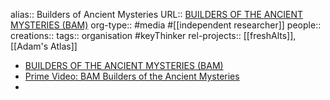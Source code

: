 alias:: Builders of Ancient Mysteries
URL:: [BUILDERS OF THE ANCIENT MYSTERIES (BAM)](https://bam-eng.okast.tv/)
org-type:: #media #[[independent researcher]] 
people::
creations:: 
tags:: organisation #keyThinker 
rel-projects:: [[freshAlts]], [[Adam's Atlas]] 

- [BUILDERS OF THE ANCIENT MYSTERIES (BAM)](https://bam-eng.okast.tv/)
- [Prime Video: BAM Builders of the Ancient Mysteries](https://www.primevideo.com/region/fe/detail/0O2V3STCF5UX2GCKU1Z8WJRF2W/ref=atv_plr_detail_play?jic=16%7CCgNhbGwSA2FsbA%3D%3D)
-